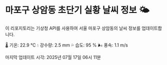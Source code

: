 
# 마포구 상암동 초단기 실황 날씨 정보 🌤️

이 리포지토리는 기상청 API를 사용하여 서울 마포구 상암동의 날씨 정보를 업데이트합니다. 

🌡️ 기온: 22.9 ℃
💧 강수량: 2.5 mm
💦 습도: 95 %
🌬️ 풍속: 1.1 m/s

마지막 업데이트 시각: 2025년 07월 17일 06시 11분    
